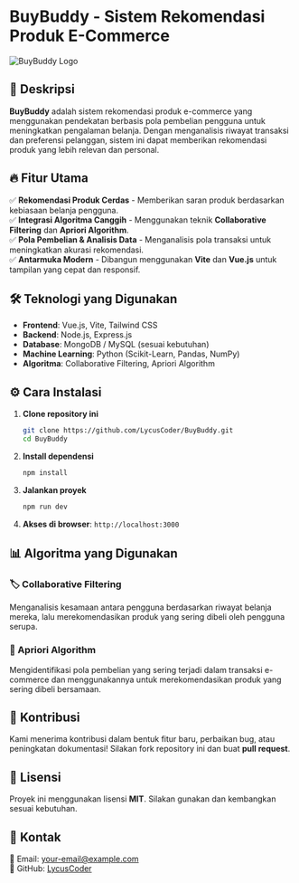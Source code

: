 # BuyBuddy - Sistem Rekomendasi Produk E-Commerce

![BuyBuddy Logo](https://your-logo-url.com/logo.png)

## 📌 Deskripsi
**BuyBuddy** adalah sistem rekomendasi produk e-commerce yang menggunakan pendekatan berbasis pola pembelian pengguna untuk meningkatkan pengalaman belanja. Dengan menganalisis riwayat transaksi dan preferensi pelanggan, sistem ini dapat memberikan rekomendasi produk yang lebih relevan dan personal.

## 🔥 Fitur Utama
✅ **Rekomendasi Produk Cerdas** - Memberikan saran produk berdasarkan kebiasaan belanja pengguna.  
✅ **Integrasi Algoritma Canggih** - Menggunakan teknik **Collaborative Filtering** dan **Apriori Algorithm**.  
✅ **Pola Pembelian & Analisis Data** - Menganalisis pola transaksi untuk meningkatkan akurasi rekomendasi.  
✅ **Antarmuka Modern** - Dibangun menggunakan **Vite** dan **Vue.js** untuk tampilan yang cepat dan responsif.

## 🛠️ Teknologi yang Digunakan
- **Frontend**: Vue.js, Vite, Tailwind CSS
- **Backend**: Node.js, Express.js
- **Database**: MongoDB / MySQL (sesuai kebutuhan)
- **Machine Learning**: Python (Scikit-Learn, Pandas, NumPy)
- **Algoritma**: Collaborative Filtering, Apriori Algorithm

## ⚙️ Cara Instalasi
1. **Clone repository ini**
   ```sh
   git clone https://github.com/LycusCoder/BuyBuddy.git
   cd BuyBuddy
   ```
2. **Install dependensi**
   ```sh
   npm install
   ```
3. **Jalankan proyek**
   ```sh
   npm run dev
   ```
4. **Akses di browser**: `http://localhost:3000`

## 📊 Algoritma yang Digunakan
### 🏷️ Collaborative Filtering
Menganalisis kesamaan antara pengguna berdasarkan riwayat belanja mereka, lalu merekomendasikan produk yang sering dibeli oleh pengguna serupa.

### 🔗 Apriori Algorithm
Mengidentifikasi pola pembelian yang sering terjadi dalam transaksi e-commerce dan menggunakannya untuk merekomendasikan produk yang sering dibeli bersamaan.

## 🚀 Kontribusi
Kami menerima kontribusi dalam bentuk fitur baru, perbaikan bug, atau peningkatan dokumentasi! Silakan fork repository ini dan buat **pull request**.

## 📜 Lisensi
Proyek ini menggunakan lisensi **MIT**. Silakan gunakan dan kembangkan sesuai kebutuhan.

## 💌 Kontak
📧 Email: your-email@example.com  
🔗 GitHub: [LycusCoder](https://github.com/LycusCoder)